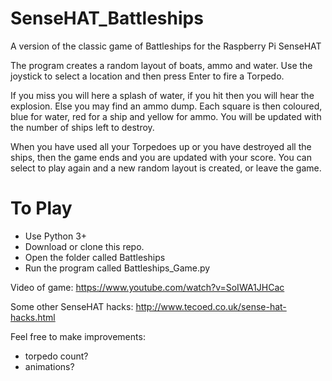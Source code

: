 # SenseHAT_Battleships

A version of the classic game of Battleships for the Raspberry Pi SenseHAT

The program creates a random layout of boats, ammo and water.  Use the joystick to select a location and then press Enter to fire a Torpedo.

If you miss you will here a splash of water, if you hit then you will hear the explosion.  Else you may find an ammo dump.  Each square is then coloured, blue for water, red for a ship and yellow for ammo.  You will be updated with the number of ships left to destroy.

When you have used all your Torpedoes up or you have destroyed all the ships, then the game ends and you are updated with your score.  You can select to play again and a new random layout is created, or leave the game.

# To Play

- Use Python 3+
- Download or clone this repo.
- Open the folder called Battleships
- Run the program called Battleships_Game.py

Video of game: https://www.youtube.com/watch?v=SoIWA1JHCac

Some other SenseHAT hacks: http://www.tecoed.co.uk/sense-hat-hacks.html

Feel free to make improvements:

- torpedo count?
- animations?

